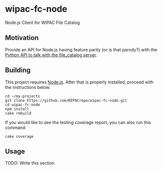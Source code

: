 # wipac-fc-node
Node.js Client for WIPAC File Catalog

## Motivation
Provide an API for Node.js having feature parity (or is that parody?)
with the [Python API to talk with the file_catalog server](https://github.com/WIPACrepo/wipac_fc).

## Building
This project requires [Node.js](https://nodejs.org/en/download/). After
that is properly installed, proceed with the instructions below.

    cd ~/my-projects
    git clone https://github.com/WIPACrepo/wipac-fc-node.git
    cd wipac-fc-node
    npm install
    cake rebuild

If you would like to see the testing coverage report, you can
also run this command:

    cake coverage

## Usage
TODO: Write this section
